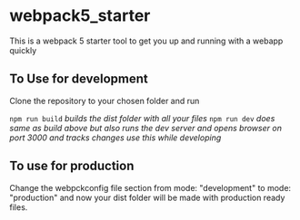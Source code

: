 # webpack5_starter

This is a webpack 5 starter tool to get you up and running with a webapp quickly

## To Use for development

Clone the repository to your chosen folder and run

`npm run build` _builds the dist folder with all your files_
`npm run dev` _does same as build above but also runs the dev server and opens browser on port 3000 and tracks changes use this while developing_

## To use for production

Change the webpckconfig file section from mode: "development" to mode: "production" and now your dist folder will be made with production ready files.
